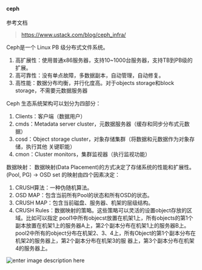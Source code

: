 #### ceph
参考文档
> https://www.ustack.com/blog/ceph_infra/


Ceph是一个 Linux PB 级分布式文件系统。
 1. 高扩展性：使用普通x86服务器，支持10~1000台服务器，支持TB到PB级的扩展。
 2. 高可靠性：没有单点故障，多数据副本，自动管理，自动修复。
 3. 高性能：数据分布均衡，并行化度高。对于objects storage和block storage，不需要元数据服务器

Ceph 生态系统架构可以划分为四部分：
 1. Clients：客户端（数据用户）
 2. cmds：Metadata server cluster，元数据服务器（缓存和同步分布式元数据）
 3. cosd：Object storage cluster，对象存储集群（将数据和元数据作为对象存储，执行其他 关键职能）
 4. cmon：Cluster monitors，集群监视器（执行监视功能）


数据映射：
数据映射(Data Placement)的方式决定了存储系统的性能和扩展性。(Pool, PG) → OSD set 的映射由四个因素决定：
 1. CRUSH算法：一种伪随机算法。
 2. OSD MAP：包含当前所有Pool的状态和所有OSD的状态。
 3. CRUSH MAP：包含当前磁盘、服务器、机架的层级结构。
 4. CRUSH Rules：数据映射的策略。这些策略可以灵活的设置object存放的区域。比如可以指定   pool1中所有objecst放置在机架1上，所有objects的第1个副本放置在机架1上的服务器A上，第2个副本分布在机架1上的服务器B上。 pool2中所有的object分布在机架2、3、4上，所有Object的第1个副本分布在机架2的服务器上，第2个副本分布在机架3的服 器上，第3个副本分布在机架4的服务器上。
 
 

![enter image description here](http://42.62.73.30/wordpress/wp-content/uploads/2013/09/Distributed-Object-Store.png)
